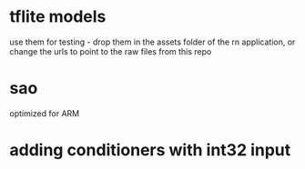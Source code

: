 # tflite models

use them for testing - drop them in the assets folder of the rn application, or change the urls to point to the raw files from this repo

# sao

optimized for ARM

# adding conditioners with int32 input
